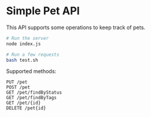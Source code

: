 # Simple Pet API
This API supports some operations to keep track of pets.
```bash
# Run the server
node index.js
```
```bash
# Run a few requests
bash test.sh
```

Supported methods:
```
PUT /pet
POST /pet
GET /pet/findByStatus
GET /pet/findByTags
GET /pet/{id}
DELETE /pet{id}
```
